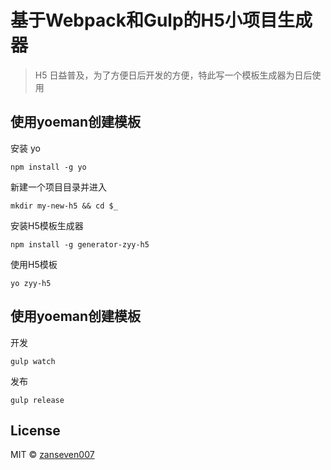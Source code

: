 # 基于Webpack和Gulp的H5小项目生成器
> H5 日益普及，为了方便日后开发的方便，特此写一个模板生成器为日后使用

## 使用yoeman创建模板
安装 yo
```
npm install -g yo
```
新建一个项目目录并进入
```
mkdir my-new-h5 && cd $_
```
安装H5模板生成器
```
npm install -g generator-zyy-h5 
```
使用H5模板
```
yo zyy-h5
```

## 使用yoeman创建模板
开发
```
gulp watch
```

发布
```
gulp release
```

## License
MIT © [zanseven007](https://github.com/zanseven007)
